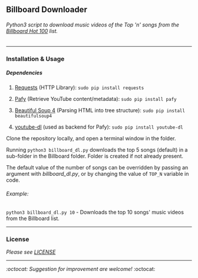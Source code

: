 ## Billboard Downloader
###### Python3 script to download music videos of the Top 'n' songs from the [Billboard Hot 100](http://www.billboard.com/charts/hot-100) list.

----------
### Installation & Usage
##### Dependencies
1. [Requests](http://docs.python-requests.org/en/master/) (HTTP Library): `sudo pip install requests`

2. [Pafy](http://pythonhosted.org/Pafy/) (Retrieve YouTube content/metadata):  `sudo pip install pafy`

3. [Beautiful Soup 4](http://www.crummy.com/software/BeautifulSoup/bs4/doc/) (Parsing HTML into tree structure): `sudo pip install beautifulsoup4`

4. [youtube-dl](https://rg3.github.io/youtube-dl/) (used as backend for Pafy): `sudo pip install youtube-dl`

Clone the repository locally, and open a terminal window in the folder.

Running `python3 billboard_dl.py` downloads the top 5 songs (default) in a sub-folder in the Billboard folder.
Folder is created if not already present.

The default value of the number of songs can be overridden by passing an argument with *billboard_dl.py*, or by changing the value of `TOP_N` variable in code.

###### Example:
`python3 billboard_dl.py 10` - Downloads the top 10 songs' music videos from the Billboard list.

----------
### License
*Please see [LICENSE](https://github.com/saurabhkrsingh97/billboard-dl/blob/master/LICENSE)*

----------
*:octocat: Suggestion for improvement are welcome!* :octocat:
